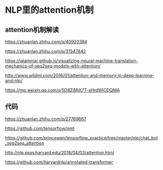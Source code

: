 NLP里的attention机制
===================


## attention机制解读

https://zhuanlan.zhihu.com/p/40920384

https://zhuanlan.zhihu.com/p/31547842

https://jalammar.github.io/visualizing-neural-machine-translation-mechanics-of-seq2seq-models-with-attention/

http://www.wildml.com/2016/01/attention-and-memory-in-deep-learning-and-nlp/

https://mp.weixin.qq.com/s/5D8ZjMjX7T-sHrdWIODQMA



## 代码

https://zhuanlan.zhihu.com/p/27769667

https://github.com/tensorflow/nmt

https://github.com/princewen/tensorflow_practice/tree/master/nlp/chat_bot_seq2seq_attention

http://nlp.seas.harvard.edu/2018/04/03/attention.html

https://github.com/harvardnlp/annotated-transformer




